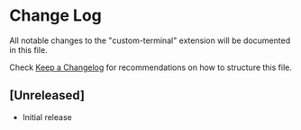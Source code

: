 # Change Log

All notable changes to the "custom-terminal" extension will be documented in this file.

Check [Keep a Changelog](http://keepachangelog.com/) for recommendations on how to structure this file.

## [Unreleased]

- Initial release
